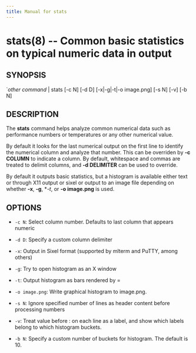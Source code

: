 ```yaml
---
title: Manual for stats
---
```


stats(8) -- Common basic statistics on typical numeric data in output
==============================

## SYNOPSIS

`<var>other command</var> | stats [-c N] [-d D] [-x|-g|-t|-o image.png] [-s N] [-v] [-b N]

## DESCRIPTION

The **stats** command helps analyze common numerical data such as performance numbers
or temperatures or any other numerical value.

By default it looks for the last numerical output on the first line to identify the numerical column
and analyze that number. This can be overriden by **-c COLUMN** to indicate a column. By default,
whitespace and commas are treated to delimit columns, and **-d DELIMITER** can be used to override.

By default it outputs basic statistics, but a histogram is available either text or through X11 output
or sixel or output to an image file depending on whether **-x**, **-g**, **-t*, or **-o image.png** is
used.

## OPTIONS

 * `-c N`:
   Select column number. Defaults to last column that appears numeric

 * `-d D`:
   Specify a custom column delimiter

 * `-x`:
     Output in Sixel format (supported by mlterm and PuTTY, among others)

 * `-g`:
   Try to open histogram as an X window

 * `-t`:
   Output histogram as bars rendered by =

 * `-o image.png`:
   Write graphical histogram to image.png.

 * `-s N`:
   Ignore specified number of lines as header content before processing numbers

 * `-v`:
   Treat value before : on each line as a label, and show which labels belong to which histogram buckets.

 * `-b N`:
   Specify a custom number of buckets for histogram. The default is 10.
   


[SYNOPSIS]: #SYNOPSIS "SYNOPSIS"
[DESCRIPTION]: #DESCRIPTION "DESCRIPTION"
[OPTIONS]: #OPTIONS "OPTIONS"


[collate(1)]: collate.html
[collective(1)]: collective.html
[confetty(8)]: confetty.html
[confluent2hosts(8)]: confluent2hosts.html
[confluentdbutil(8)]: confluentdbutil.html
[confluent(8)]: confluent.html
[l2traceroute(8)]: l2traceroute.html
[nodeapply(8)]: nodeapply.html
[nodeattribexpressions(5)]: nodeattribexpressions.html
[nodeattrib(8)]: nodeattrib.html
[nodebmcpassword(8)]: nodebmcpassword.html
[nodebmcreset(8)]: nodebmcreset.html
[nodeboot(8)]: nodeboot.html
[nodeconfig(8)]: nodeconfig.html
[nodeconsole(8)]: nodeconsole.html
[nodedefine(8)]: nodedefine.html
[nodedeploy(8)]: nodedeploy.html
[nodediscover(8)]: nodediscover.html
[nodeeventlog(8)]: nodeeventlog.html
[nodefirmware(8)]: nodefirmware.html
[nodegroupattrib(8)]: nodegroupattrib.html
[nodegroupdefine(8)]: nodegroupdefine.html
[nodegrouplist(8)]: nodegrouplist.html
[nodegroupremove(8)]: nodegroupremove.html
[nodehealth(8)]: nodehealth.html
[nodeidentify(8)]: nodeidentify.html
[nodeinventory(8)]: nodeinventory.html
[nodelicense(8)]: nodelicense.html
[nodelist(8)]: nodelist.html
[nodemedia(8)]: nodemedia.html
[nodeping(8)]: nodeping.html
[nodepower(8)]: nodepower.html
[noderange(5)]: noderange.html
[noderemove(8)]: noderemove.html
[nodereseat(8)]: nodereseat.html
[nodersync(8)]: nodersync.html
[noderun(8)]: noderun.html
[nodesensors(8)]: nodesensors.html
[nodesetboot(8)]: nodesetboot.html
[nodeshell(8)]: nodeshell.html
[nodestorage(8)]: nodestorage.html
[nodesupport(8)]: nodesupport.html
[osdeploy(8)]: osdeploy.html
[stats(8)]: stats.html
